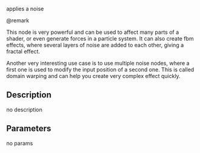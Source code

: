 applies a noise

@remark

This node is very powerful and can be used to affect many parts of a shader, or even generate forces in a particle system.
It can also create fbm effects, where several layers of noise are added to each other, giving a fractal effect.

Another very interesting use case is to use multiple noise nodes, where a first one is used to modify the input position of a second one.
This is called domain warping and can help you create very complex effect quickly.




## Description
no description
## Parameters
no params